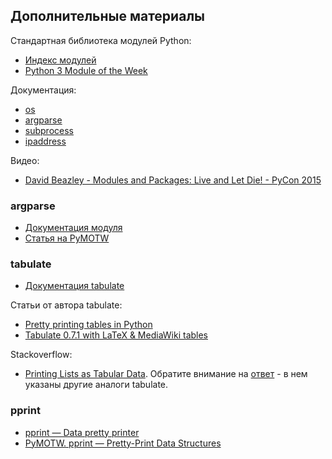 ## Дополнительные материалы

Стандартная библиотека модулей Python:

* [Индекс модулей](https://docs.python.org/3/py-modindex.html)
* [Python 3 Module of the Week](https://pymotw.com/3/)

Документация:

* [os](https://docs.python.org/3/library/os.html)
* [argparse](https://docs.python.org/3/library/argparse.html)
* [subprocess](https://docs.python.org/3/library/subprocess.html)
* [ipaddress](https://docs.python.org/3/library/ipaddress.html)


Видео:

* [David Beazley - Modules and Packages: Live and Let Die! - PyCon 2015](https://www.youtube.com/watch?v=0oTh1CXRaQ0)

### argparse

* [Документация модуля](https://docs.python.org/3/library/argparse.html)
* [Статья на PyMOTW](https://pymotw.com/3/argparse/)

### tabulate

* [Документация tabulate](https://bitbucket.org/astanin/python-tabulate)

Статьи от автора tabulate:
* [Pretty printing tables in Python](https://txt.arboreus.com/2013/03/13/pretty-print-tables-in-python.html)
* [Tabulate 0.7.1 with LaTeX & MediaWiki tables](https://txt.arboreus.com/2013/12/12/tabulate-0-7-1-with-latex-tables-named-tuples-etc.html)

Stackoverflow:
* [Printing Lists as Tabular Data](https://stackoverflow.com/questions/9535954/printing-lists-as-tabular-data). Обратите внимание на [ответ](https://stackoverflow.com/a/26937531) - в нем указаны другие аналоги tabulate.

### pprint

* [pprint — Data pretty printer](https://docs.python.org/3/library/pprint.html)
* [PyMOTW. pprint — Pretty-Print Data Structures](https://pymotw.com/3/pprint/)


